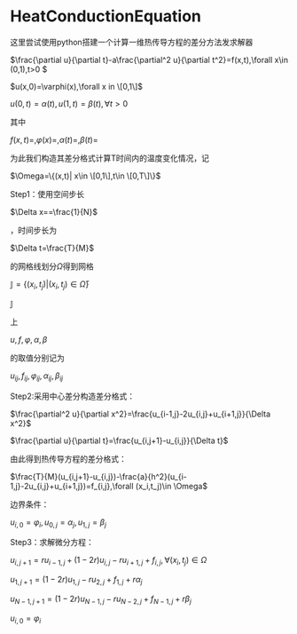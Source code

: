 # HeatConductionEquation
这里尝试使用python搭建一个计算一维热传导方程的差分方法发求解器

$\frac{\partial u}{\partial t}-a\frac{\partial^2 u}{\partial t^2}=f(x,t),\forall x\in (0,1),t>0 $

$u(x,0)=\varphi(x),\forall x in \[0,1\]$

$u(0,t)=\alpha(t),u(1,t)=\beta(t),\forall t>0$

其中

$f(x,t)=,\varphi(x)=,\alpha(t)=,\beta(t)=$

为此我们构造其差分格式计算T时间内的温度变化情况，记

$\Omega=\{(x,t)| x\in \[0,1\],t\in \[0,T\]\}$

Step1：使用空间步长

$\Delta x==\frac{1}{N}$

，时间步长为

$\Delta t=\frac{T}{M}$

的网格线划分$\Omega$得到网格

$\mathbb{J}=\{(x_i,t_j) |(x_i,t_j) \in \bar{\Omega} \}$

$\mathbb{J}$

上

$u,f,\varphi,\alpha,\beta$

的取值分别记为

$u_{ij},f_{ij},\varphi_{ij},\alpha_{ij},\beta_{ij}$

Step2:采用中心差分构造差分格式：

$\frac{\partial^2 u}{\partial x^2}=\frac{u_{i-1,j}-2u_{i,j}+u_{i+1,j}}{\Delta x^2}$

$\frac{\partial u}{\partial t}=\frac{u_{i,j+1}-u_{i,j}}{\Delta t}$

由此得到热传导方程的差分格式：

$\frac{T}{M}(u_{i,j+1}-u_{i,j})-\frac{a}{h^2}(u_{i-1,j}-2u_{i,j}+u_{i+1,j})=f_{i,j},\forall (x_i,t_j)\in \Omega$

边界条件：

$u_{i,0}=\varphi_{i},u_{0,j}=\alpha_{j},u_{1,j}=\beta_{j}$

Step3：求解微分方程： 

$u_{i,j+1}=ru_{i-1,j}+(1-2r)u_{i,j}-ru_{i+1,j}+f_{i,j}, \forall (x_i,t_j)\in \Omega$

$u_{1,j+1}=(1-2r)u_{1,j}-ru_{2,j}+f_{1,j}+r\alpha_{j}$

$u_{N-1,j+1}=(1-2r)u_{N-1,j}-ru_{N-2,j}+f_{N-1,j}+r\beta_{j}$  

$u_{i,0}=\varphi_{i}$
